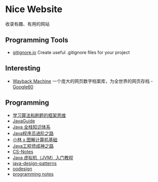 # Nice Website

收录有趣、有用的网站

## Programming Tools

- [gitignore.io](https://gitignore.io/) Create useful .gitignore files for your project

## Interesting

- [Wayback Machine](https://archive.org/web/) 一个庞大的网页数字档案库，为全世界的网页存档
-[Google60](https://www.masswerk.at/keypunch/)

## Programming

- [学习算法和刷题的框架思维](https://labuladong.github.io/algo/)
- [JavaGuide](https://javaguide.cn/)
- [Java 全栈知识体系](https://pdai.tech/)
- [Java程序员进阶之路](https://tobebetterjavaer.com/)
- [小林 x 图解计算机基础](https://xiaolincoding.com/)
- [Java工程师成神之路](https://hollischuang.github.io/toBeTopJavaer/#/)
- [CS-Notes](http://www.cyc2018.xyz/)
- [Java 虚拟机（JVM）入门教程](http://jvmtutorial.com/#/)
- [java-design-patterns](https://java-design-patterns.com/)
- [oodesign](https://www.oodesign.com/)
- [programming notes](https://www3.ntu.edu.sg/home/ehchua/programming/index.html)
